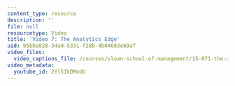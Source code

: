 ```yaml
---
content_type: resource
description: ''
file: null
resourcetype: Video
title: 'Video 7: The Analytics Edge'
uid: 95bbe828-34a9-5331-f28b-4b04683e69af
video_files:
  video_captions_file: /courses/sloan-school-of-management/15-071-the-analytics-edge-spring-2017/visualization/the-analytical-policeman-visualization-for-law-and-order/video-7-the-analytics-edge/video-7-the-analytics-edge-0/2Yl5IkDMoUU.vtt
video_metadata:
  youtube_id: 2Yl5IkDMoUU
---
```

